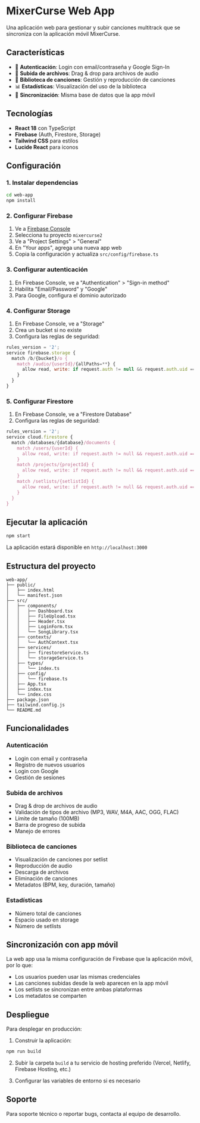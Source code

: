 # MixerCurse Web App

Una aplicación web para gestionar y subir canciones multitrack que se sincroniza con la aplicación móvil MixerCurse.

## Características

- 🔐 **Autenticación**: Login con email/contraseña y Google Sign-In
- 📁 **Subida de archivos**: Drag & drop para archivos de audio
- 🎵 **Biblioteca de canciones**: Gestión y reproducción de canciones
- 📊 **Estadísticas**: Visualización del uso de la biblioteca
- 🔄 **Sincronización**: Misma base de datos que la app móvil

## Tecnologías

- **React 18** con TypeScript
- **Firebase** (Auth, Firestore, Storage)
- **Tailwind CSS** para estilos
- **Lucide React** para iconos

## Configuración

### 1. Instalar dependencias

```bash
cd web-app
npm install
```

### 2. Configurar Firebase

1. Ve a [Firebase Console](https://console.firebase.google.com/)
2. Selecciona tu proyecto `mixercurse2`
3. Ve a "Project Settings" > "General"
4. En "Your apps", agrega una nueva app web
5. Copia la configuración y actualiza `src/config/firebase.ts`

### 3. Configurar autenticación

1. En Firebase Console, ve a "Authentication" > "Sign-in method"
2. Habilita "Email/Password" y "Google"
3. Para Google, configura el dominio autorizado

### 4. Configurar Storage

1. En Firebase Console, ve a "Storage"
2. Crea un bucket si no existe
3. Configura las reglas de seguridad:

```javascript
rules_version = '2';
service firebase.storage {
  match /b/{bucket}/o {
    match /audio/{userId}/{allPaths=**} {
      allow read, write: if request.auth != null && request.auth.uid == userId;
    }
  }
}
```

### 5. Configurar Firestore

1. En Firebase Console, ve a "Firestore Database"
2. Configura las reglas de seguridad:

```javascript
rules_version = '2';
service cloud.firestore {
  match /databases/{database}/documents {
    match /users/{userId} {
      allow read, write: if request.auth != null && request.auth.uid == userId;
    }
    match /projects/{projectId} {
      allow read, write: if request.auth != null && request.auth.uid == resource.data.ownerId;
    }
    match /setlists/{setlistId} {
      allow read, write: if request.auth != null && request.auth.uid == resource.data.ownerId;
    }
  }
}
```

## Ejecutar la aplicación

```bash
npm start
```

La aplicación estará disponible en `http://localhost:3000`

## Estructura del proyecto

```
web-app/
├── public/
│   ├── index.html
│   └── manifest.json
├── src/
│   ├── components/
│   │   ├── Dashboard.tsx
│   │   ├── FileUpload.tsx
│   │   ├── Header.tsx
│   │   ├── LoginForm.tsx
│   │   └── SongLibrary.tsx
│   ├── contexts/
│   │   └── AuthContext.tsx
│   ├── services/
│   │   ├── firestoreService.ts
│   │   └── storageService.ts
│   ├── types/
│   │   └── index.ts
│   ├── config/
│   │   └── firebase.ts
│   ├── App.tsx
│   ├── index.tsx
│   └── index.css
├── package.json
├── tailwind.config.js
└── README.md
```

## Funcionalidades

### Autenticación
- Login con email y contraseña
- Registro de nuevos usuarios
- Login con Google
- Gestión de sesiones

### Subida de archivos
- Drag & drop de archivos de audio
- Validación de tipos de archivo (MP3, WAV, M4A, AAC, OGG, FLAC)
- Límite de tamaño (100MB)
- Barra de progreso de subida
- Manejo de errores

### Biblioteca de canciones
- Visualización de canciones por setlist
- Reproducción de audio
- Descarga de archivos
- Eliminación de canciones
- Metadatos (BPM, key, duración, tamaño)

### Estadísticas
- Número total de canciones
- Espacio usado en storage
- Número de setlists

## Sincronización con app móvil

La web app usa la misma configuración de Firebase que la aplicación móvil, por lo que:

- Los usuarios pueden usar las mismas credenciales
- Las canciones subidas desde la web aparecen en la app móvil
- Los setlists se sincronizan entre ambas plataformas
- Los metadatos se comparten

## Despliegue

Para desplegar en producción:

1. Construir la aplicación:
```bash
npm run build
```

2. Subir la carpeta `build` a tu servicio de hosting preferido (Vercel, Netlify, Firebase Hosting, etc.)

3. Configurar las variables de entorno si es necesario

## Soporte

Para soporte técnico o reportar bugs, contacta al equipo de desarrollo.

